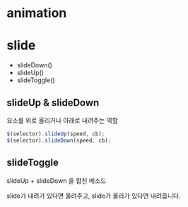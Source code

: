 # animation



# slide

- slideDown()
- slideUp()
- slideToggle()

## slideUp & slideDown

요소를 위로 올리거나 아래로 내려주는 역할



```js
$(selector).slideUp(speed, cb);
$(selector).slideDown(speed, cb);
```



## slideToggle

slideUp + slideDown 을 합친 메소드

slide가 내려가 있다면 올려주고, slide가 올라가 있다면 내려줍니다.

